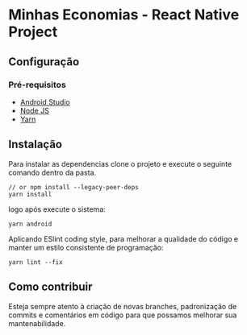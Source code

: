 # Minhas Economias - React Native Project

## Configuração

### Pré-requisitos

- [Android Studio](https://developer.android.com/studio)
- [Node JS](https://nodejs.org/en/)
- [Yarn](https://yarnpkg.com/)

## Instalação

Para instalar as dependencias clone o projeto e execute o seguinte comando dentro da pasta.

```shell
// or npm install --legacy-peer-deps
yarn install
```

logo após execute o sistema:

```shell
yarn android
```

Aplicando ESlint coding style, para melhorar a qualidade do código e manter um estilo consistente de programação:

```shell
yarn lint --fix
```

## Como contribuir

Esteja sempre atento à criação de novas branches, padronização de commits e comentários em código para que possamos melhorar sua mantenabilidade.
